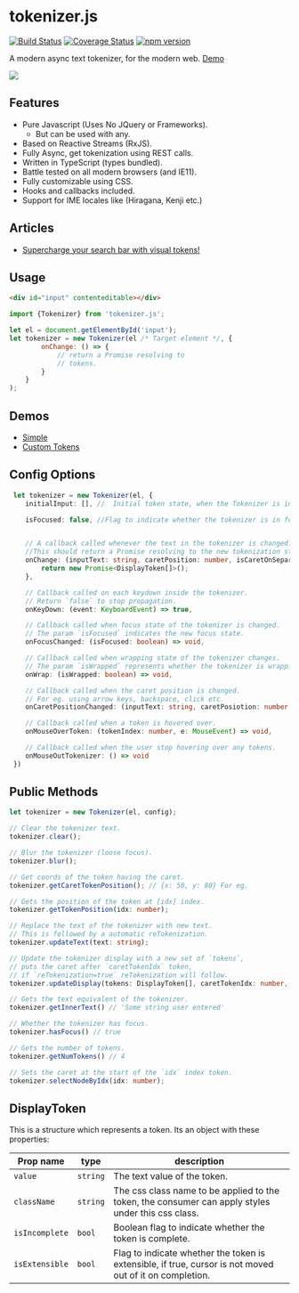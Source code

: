 # tokenizer.js
[![Build Status](https://travis-ci.org/ashubham/tokenizer.js.svg?branch=master)](https://travis-ci.org/ashubham/tokenizer.js)
[![Coverage Status](https://coveralls.io/repos/github/ashubham/tokenizer.js/badge.svg)](https://coveralls.io/github/ashubham/tokenizer.js)
[![npm version](https://badge.fury.io/js/tokenizer.js.svg)](https://badge.fury.io/js/tokenizer.js)

A modern async text tokenizer, for the modern web. [Demo](https://codepen.io/ashubham/pen/xPJMwa?editors=0100)

![](https://github.com/ashubham/tokenizer.js/raw/master/assets/tokenizer.gif)

## Features

- Pure Javascript (Uses No JQuery or Frameworks).
    - But can be used with any.
- Based on Reactive Streams (RxJS).
- Fully Async, get tokenization using REST calls.
- Written in TypeScript (types bundled).
- Battle tested on all modern browsers (and IE11).
- Fully customizable using CSS.
- Hooks and callbacks included.
- Support for IME locales like (Hiragana, Kenji etc.)

## Articles

- [Supercharge your search bar with visual tokens!](https://medium.com/@ashishshubham/supercharge-your-search-with-tokenization-32321a87f309)

## Usage
```html
<div id="input" contenteditable></div>
```
```javascript
import {Tokenizer} from 'tokenizer.js';

let el = document.getElementById('input');
let tokenizer = new Tokenizer(el /* Target element */, {
        onChange: () => {
            // return a Promise resolving to 
            // tokens.
        }
    }
);
```

## Demos

- [Simple](https://codepen.io/ashubham/pen/LOBObN?editors=0010)
- [Custom Tokens](https://codepen.io/ashubham/pen/xPJMwa?editors=0100)

## Config Options

```typescript
 let tokenizer = new Tokenizer(el, {
    initialInput: [], //  Initial token state, when the Tokenizer is initialized, this shows up as initial tokens.

    isFocused: false, //Flag to indicate whether the tokenizer is in focus when initialized.


    // A callback called whenever the text in the tokenizer is changed. 
    //This should return a Promise resolving to the new tokenization state.
    onChange: (inputText: string, caretPosition: number, isCaretOnSeparator?: boolean) => {
        return new Promise<DisplayToken[]>();
    },

    // Callback called on each keydown inside the tokenizer.
    // Return `false` to stop propagation.
    onKeyDown: (event: KeyboardEvent) => true,

    // Callback called when focus state of the tokenizer is changed. 
    // The param `isFocused` indicates the new focus state.
    onFocusChanged: (isFocused: boolean) => void,

    // Callback called when wrapping state of the tokenizer changes. 
    // The param `isWrapped` represents whether the tokenizer is wrapping.
    onWrap: (isWrapped: boolean) => void,

    // Callback called when the caret position is changed. 
    // For eg. using arrow keys, backspace, click etc.
    onCaretPositionChanged: (inputText: string, caretPosiotion: number, isCaretOnSeparator: boolean) => void,

    // Callback called when a token is hovered over.
    onMouseOverToken: (tokenIndex: number, e: MouseEvent) => void,

    // Callback called when the user stop hovering over any tokens.
    onMouseOutTokenizer: () => void
 })
```

## Public Methods

```typescript
let tokenizer = new Tokenizer(el, config);

// Clear the tokenizer text.
tokenizer.clear();

// Blur the tokenizer (loose focus).
tokenizer.blur();

// Get coords of the token having the caret.
tokenizer.getCaretTokenPosition(); // {x: 50, y: 80} For eg.

// Gets the position of the token at [idx] index.
tokenizer.getTokenPosition(idx: number);

// Replace the text of the tokenizer with new text.
// This is followed by a automatic reTokenization.
tokenizer.updateText(text: string);

// Update the tokenizer display with a new set of `tokens`,
// puts the caret after `caretTokenIdx` token,
// if `reTokenization=true` reTokenization will follow.
tokenizer.updateDisplay(tokens: DisplayToken[], caretTokenIdx: number, reTokenization: bool);

// Gets the text equivalent of the tokenizer.
tokenizer.getInnerText() // 'Some string user entered'

// Whether the tokenizer has focus.
tokenizer.hasFocus() // true

// Gets the number of tokens.
tokenizer.getNumTokens() // 4

// Sets the caret at the start of the `idx` index token.
tokenizer.selectNodeByIdx(idx: number);
```

 ## DisplayToken

 This is a structure which represents a token. Its an object
 with these properties:

 Prop name | type | description
 --- | --- | ---
 `value` | `string` | The text value of the token.
 `className` | `string` | The css class name to be applied to the token, the consumer can apply styles under this css class.
 `isIncomplete` | `bool` | Boolean flag to indicate whether the token is complete.
 `isExtensible` | `bool` | Flag to indicate whether the token is extensible, if true, cursor is not moved out of it on completion.

    